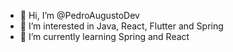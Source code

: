 - 👋 Hi, I’m @PedroAugustoDev
- 👀 I’m interested in Java, React, Flutter and Spring
- 🌱 I’m currently learning Spring and React
